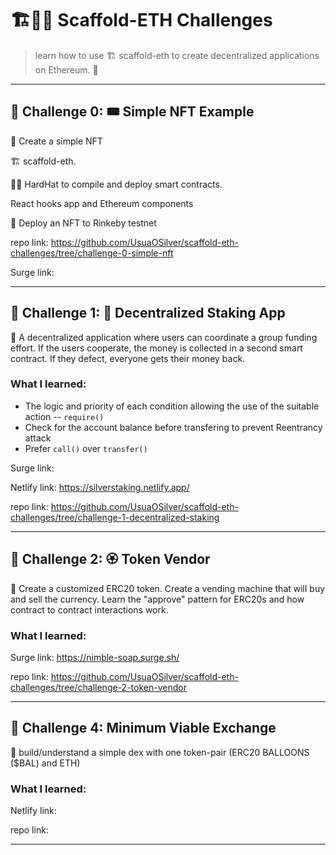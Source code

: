 # 🏗👷🏾 Scaffold-ETH Challenges

> learn how to use 🏗 scaffold-eth to create decentralized applications on Ethereum. 🚀

---

## 🚩 Challenge 0: 🎟 Simple NFT Example

🎫 Create a simple NFT

🏗 scaffold-eth.  

👷‍♀️ HardHat to compile and deploy smart contracts. 

React hooks app and Ethereum components

🚀 Deploy an NFT to Rinkeby testnet 

repo link: https://github.com/UsuaOSilver/scaffold-eth-challenges/tree/challenge-0-simple-nft


Surge link:

---

## 🚩 Challenge 1: 🥩 Decentralized Staking App

🦸 A decentralized application where users can coordinate a group funding effort. 
If the users cooperate, the money is collected in a second smart contract. 
If they defect, everyone gets their money back.

### What I learned:
- The logic and priority of each condition allowing the use of the suitable action -- `require()` 
- Check for the account balance before transfering to prevent Reentrancy attack
- Prefer `call()` over `transfer()`

Surge link:

Netlify link: https://silverstaking.netlify.app/

repo link: https://github.com/UsuaOSilver/scaffold-eth-challenges/tree/challenge-1-decentralized-staking

---

## 🚩 Challenge 2: 🏵 Token Vendor

🤖 Create a customized ERC20 token. 
Create a vending machine that will buy and sell the currency. 
Learn the "approve" pattern for ERC20s and how contract to contract interactions work.

### What I learned:

Surge link: https://nimble-soap.surge.sh/

repo link: https://github.com/UsuaOSilver/scaffold-eth-challenges/tree/challenge-2-token-vendor

---

## 🚩 Challenge 4: Minimum Viable Exchange

🎰 build/understand a simple dex with one token-pair (ERC20 BALLOONS ($BAL) and ETH)

### What I learned:

Netlify link:

repo link: 

---

